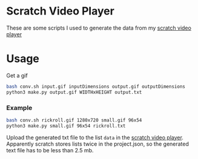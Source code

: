 # Scratch Video Player

These are some scripts I used to generate the data from my [scratch video player](https://scratch.mit.edu/projects/602626065/)


# Usage
Get a gif
```bash
bash conv.sh input.gif inputDimensions output.gif outputDimensions
python3 make.py output.gif WIDTHxHEIGHT output.txt

```
### Example

```bash
bash conv.sh rickroll.gif 1280x720 small.gif 96x54
python3 make.py small.gif 96x54 rickroll.txt

```

Upload the generated txt file to the list `data` in the [scratch video player](https://scratch.mit.edu/projects/602626065/). Apparently scratch stores lists twice in the project.json, so the generated text file has to be less than 2.5 mb.